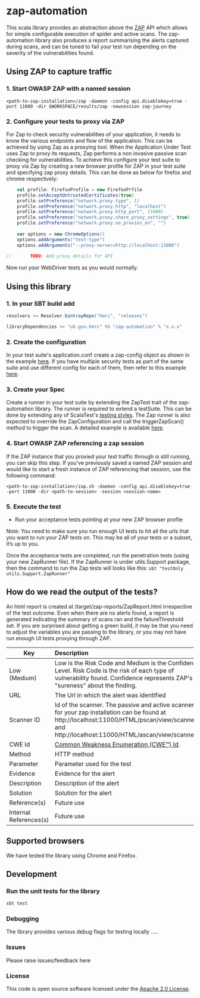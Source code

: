 # zap-automation
This scala library provides an abstraction above the [ZAP](https://www.owasp.org/index.php/OWASP_Zed_Attack_Proxy_Project) API which allows for simple configurable execution of spider and active scans.  The zap-automation library also produces a report summarising the alerts captured during scans, and can be tuned to fail your test run depending on the severity of the vulnerabilities found.

## Using ZAP to capture traffic

### 1. Start OWASP ZAP with a named session

`<path-to-zap-installation>/zap -daemon -config api.disablekey=true -port 11000 -dir $WORKSPACE/results/zap -newsession zap-journey `

### 2. Configure your tests to proxy via ZAP
For Zap to check security vulnerabilities of your application, it needs to know the various endpoints and flow of the application.  This can be achieved by using Zap as a proxying tool. When the Application Under Test uses Zap to proxy its requests, Zap performs a non invasive passive scan checking for vulnerabilities. To achieve this configure your test suite to proxy via Zap by creating a new browser profile for ZAP in your test suite and specifying zap proxy details. This can be done
as below for firefox and chrome respectively:
   
   ```scala
       val profile: FirefoxProfile = new FirefoxPrfile
       profile.setAcceptUntrustedCertificates(true)
       profile.setPreference("network.proxy.type", 1)
       profile.setPreference("network.proxy.http", "localhost")
       profile.setPreference("network.proxy.http_port", 11000)
       profile.setPreference("network.proxy.share_proxy_settings", true)
       profile.setPreference("network.proxy.no_proxies_on", "")
       
       var options = new ChromeOptions()
       options.addArguments("test-type")
       options.addArguments("--proxy-server=http://localhost:11000")
       
//       TODO: Add proxy details for API
   ``` 
Now run your WebDriver tests as you would normally.

## Using this library
### 1. In your SBT build add
```scala
resolvers += Resolver.bintrayRepo("hmrc", "releases")

libraryDependencies += "uk.gov.hmrc" %% "zap-automation" % "x.x.x"
```

### 2. Create the configuration
In your test suite's application.conf create a zap-config object as shown in the example [here](examples/singleConfigExample/resources/singleConfigExampleApplication.conf). If you have multiple 
security tests as part of the same suite and use different config for each of them, then refer to this example [here](examples/multipleConfigExample/resources/multipleConfigExampleApplication.conf).
  
### 3. Create your Spec
Create a runner in your test suite by extending the ZapTest trait of the zap-automation library. The runner is required 
to extend a testSuite. This can be done by extending any of ScalaTest's [testing styles](http://www.scalatest.org/user_guide/selecting_a_style). 
The Zap runner is also expected to override the ZapConfiguration and call the triggerZapScan() method to trigger the scan.
A detailed example is available [here](examples/singleConfigExample/SingleConfigExampleRunner.scala).

### 4. Start OWASP ZAP referencing a zap session
If the ZAP instance that you proxied your test traffic through is still running, you can skip this step.  If you've previously saved a named ZAP session and would like to start a fresh instance of ZAP referencing that session, use the following command:

`<path-to-zap-installation>/zap.sh -daemon -config api.disablekey=true -port 11000 -dir <path-to-session> -session <session-name>`

### 5. Execute the test
* Run your acceptance tests pointing at your new ZAP browser profile

Note: You need to make sure you run enough UI tests to hit all the urls that you want to run your ZAP tests on. This may be all of your tests or a subset, it’s up to you.

Once the acceptance tests are completed, run the penetration tests (using your new ZapRunner file). If the ZapRunner is under
utils.Support package, then the command to run the Zap tests will looks like this:
```sbt "testOnly utils.Support.ZapRunner"```



## How do we read the output of the tests?
An html report is created at /target/zap-reports/ZapReport.html irrespective of the test outcome. Even when there are no alerts found, a report is generated indicating the summary of scans ran and the failureThreshold set. If you are surprised about getting a green build, it may be that you need to adjust the variables you are passing to the library, or you may not have run enough UI tests proxying through ZAP. 

| Key        | Description           | 
| ------------- |:-------------| 
| Low (Medium)  | Low is the Risk Code  and Medium is the Confidence Level. Risk Code is the risk of each type of vulnerability found. Confidence represents ZAP's "sureness" about the finding.| 
| URL      | The Url in which the alert was identified      |  
| Scanner ID | Id of the scanner. The passive and active scanners for your zap installation can be found at http://localhost:11000/HTML/pscan/view/scanners/ and http://localhost:11000/HTML/ascan/view/scanners/       |   
| CWE Id| [Common Weakness Enumeration (CWE™) Id](https://cwe.mitre.org/about/faq.html).      |   
| Method| HTTP method      |   
| Parameter| Parameter used for the test      |   
| Evidence| Evidence for the alert      |   
| Description| Description of the alert      |   
| Solution| Solution for the alert      |   
| Reference(s)| Future use      |   
| Internal References(s)| Future use      |   

## Supported browsers
We have tested the library using Chrome and Firefox.

## Development
### Run the unit tests for the library
```scala
sbt test
```

### Debugging
The library provides various debug flags for testing locally .....

### Issues
Please raise issues/feedback here

### License
This code is open source software licensed under the [Apache 2.0 License]("http://www.apache.org/licenses/LICENSE-2.0.html").
    
